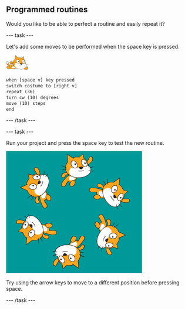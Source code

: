 ## Programmed routines

Would you like to be able to perfect a routine and easily repeat it?

--- task ---

Let's add some moves to be performed when the space key is pressed. 

![swimmer sprite](images/swimmer-sprite.png)

```blocks
when [space v] key pressed
switch costume to [right v]
repeat (36)
turn cw (10) degrees
move (10) steps
end
```

--- /task ---

--- task ---

Run your project and press the space key to test the new routine. 

![sprites swimming around](images/swim-routine.png)

Try using the arrow keys to move to a different position before pressing space.  

--- /task ---




